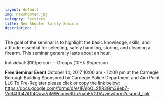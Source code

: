 ```yaml
---
layout: default
img: newshooter.jpg
category: Services
title: New Shooter Safety Seminar
description: |
---
```

The goal of the seminar is to highlight the basic knowledge, skills, and attitude essential for selecting, safely handling, storing, and cleaning a firearm.  This seminar generally lasts about an hour.    
      
Individual: $10/person -- Groups (10+): $5/person




****Free Seminar Event**** 
October 14, 2017 10:00 am - 12:00 pm at the Carnegie Borough Building
Sponsored by Carnegie Police Department and Aim Point LLC
To Pre-Register please click or copy the link below:
<a href="www.GOOGLE-FORM-LINK.com" target="_blank">https://docs.google.com/forms/d/e/1FAIpQLSflR3Gm39eb7-Vo64ffb47iDt4Quw7pMWnomv6Uu7oabEVGDA/viewform?usp=sf_link</a>
